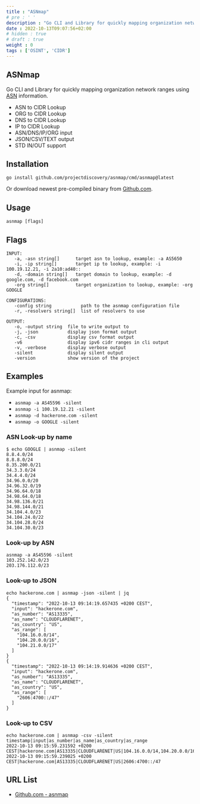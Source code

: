 ```yaml
---
title : "ASNmap"
# pre : ' '
description : "Go CLI and Library for quickly mapping organization network ranges using ASN information."
date : 2022-10-13T09:07:56+02:00
# hidden : true
# draft : true
weight : 0
tags : ['OSINT', 'CIDR']
---
```


## ASNmap

Go CLI and Library for quickly mapping organization network ranges using [ASN](https://en.wikipedia.org/wiki/Autonomous_system_(Internet)) information.

* ASN to CIDR Lookup
* ORG to CIDR Lookup
* DNS to CIDR Lookup
* IP to CIDR Lookup
* ASN/DNS/IP/ORG input
* JSON/CSV/TEXT output
* STD IN/OUT support

## Installation

```plain
go install github.com/projectdiscovery/asnmap/cmd/asnmap@latest
```

Or download newest pre-compiled binary from [Github.com](https://github.com/projectdiscovery/asnmap/releases).

## Usage

```plain
asnmap [flags]
```

## Flags

```plain
INPUT:
   -a, -asn string[]      target asn to lookup, example: -a AS5650
   -i, -ip string[]       target ip to lookup, example: -i 100.19.12.21, -i 2a10:ad40:: 
   -d, -domain string[]   target domain to lookup, example: -d google.com, -d facebook.com
   -org string[]          target organization to lookup, example: -org GOOGLE

CONFIGURATIONS:
   -config string           path to the asnmap configuration file
   -r, -resolvers string[]  list of resolvers to use

OUTPUT:
   -o, -output string  file to write output to
   -j, -json           display json format output
   -c, -csv            display csv format output
   -v6                 display ipv6 cidr ranges in cli output
   -v, -verbose        display verbose output
   -silent             display silent output
   -version            show version of the project
```

## Examples

Example input for asnmap:

* `asnmap -a AS45596 -silent`
* `asnmap -i 100.19.12.21 -silent`
* `asnmap -d hackerone.com -silent`
* `asnmap -o GOOGLE -silent`

### ASN Look-up by name

```plain
$ echo GOOGLE | asnmap -silent  
8.8.4.0/24
8.8.8.0/24
8.35.200.0/21
34.3.3.0/24
34.4.4.0/24
34.96.0.0/20
34.96.32.0/19
34.96.64.0/18
34.98.64.0/18
34.98.136.0/21
34.98.144.0/21
34.104.4.0/23
34.104.24.0/22
34.104.28.0/24
34.104.30.0/23
```

### Look-up by ASN

```plain
asnmap -a AS45596 -silent
103.252.142.0/23
203.176.112.0/23
```

### Look-up to JSON

```plain
echo hackerone.com | asnmap -json -silent | jq
{
  "timestamp": "2022-10-13 09:14:19.657435 +0200 CEST",
  "input": "hackerone.com",
  "as_number": "AS13335",
  "as_name": "CLOUDFLARENET",
  "as_country": "US",
  "as_range": [
    "104.16.0.0/14",
    "104.20.0.0/16",
    "104.21.0.0/17"
  ]
}
{
  "timestamp": "2022-10-13 09:14:19.914636 +0200 CEST",
  "input": "hackerone.com",
  "as_number": "AS13335",
  "as_name": "CLOUDFLARENET",
  "as_country": "US",
  "as_range": [
    "2606:4700::/47"
  ]
}
```

### Look-up to CSV

```plain
echo hackerone.com | asnmap -csv -silent 
timestamp|input|as_number|as_name|as_country|as_range
2022-10-13 09:15:59.231592 +0200 CEST|hackerone.com|AS13335|CLOUDFLARENET|US|104.16.0.0/14,104.20.0.0/16,104.21.0.0/17
2022-10-13 09:15:59.239025 +0200 CEST|hackerone.com|AS13335|CLOUDFLARENET|US|2606:4700::/47
```

## URL List

- [Github.com - asnmap](https://github.com/projectdiscovery/asnmap)
